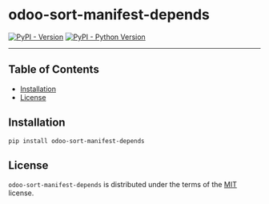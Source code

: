 # odoo-sort-manifest-depends

[![PyPI - Version](https://img.shields.io/pypi/v/odoo-sort-manifest-depends.svg)](https://pypi.org/project/odoo-sort-manifest-depends)
[![PyPI - Python Version](https://img.shields.io/pypi/pyversions/odoo-sort-manifest-depends.svg)](https://pypi.org/project/odoo-sort-manifest-depends)

-----

## Table of Contents

- [Installation](#installation)
- [License](#license)

## Installation

```console
pip install odoo-sort-manifest-depends
```

## License

`odoo-sort-manifest-depends` is distributed under the terms of the [MIT](https://spdx.org/licenses/MIT.html) license.
